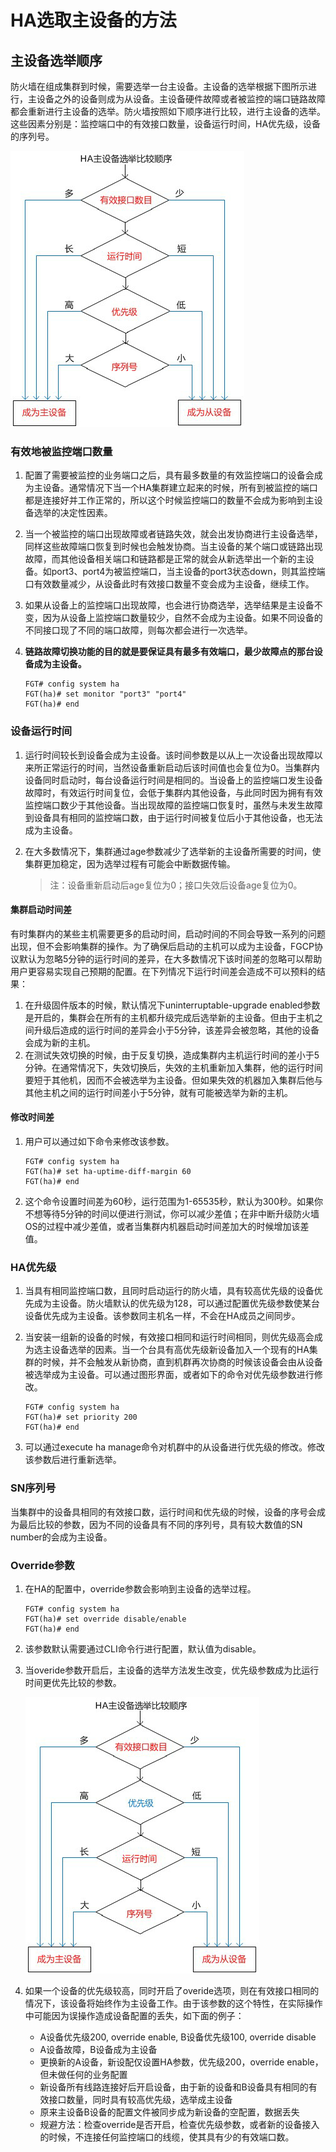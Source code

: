 # HA选取主设备的方法

## 主设备选举顺序

防火墙在组成集群到时候，需要选举一台主设备。主设备的选举根据下图所示进行，主设备之外的设备则成为从设备。主设备硬件故障或者被监控的端口链路故障都会重新进行主设备的选举。防火墙按照如下顺序进行比较，进行主设备的选举。这些因素分别是：监控端口中的有效接口数量，设备运行时间，HA优先级，设备的序列号。

<img src="../images/image-20230104163843711.png" alt="image-20230104163843711"  />

### 有效地被监控端口数量

1. 配置了需要被监控的业务端口之后，具有最多数量的有效监控端口的设备会成为主设备。通常情况下当一个HA集群建立起来的时候，所有到被监控的端口都是连接好并工作正常的，所以这个时候监控端口的数量不会成为影响到主设备选举的决定性因素。

2. 当一个被监控的端口出现故障或者链路失效，就会出发协商进行主设备选举，同样这些故障端口恢复到时候也会触发协商。当主设备的某个端口或链路出现故障，而其他设备相关端口和链路都是正常的就会从新选举出一个新的主设备。如port3、port4为被监控端口，当主设备的port3状态down，则其监控端口有效数量减少，从设备此时有效接口数量不变会成为主设备，继续工作。 

3. 如果从设备上的监控端口出现故障，也会进行协商选举，选举结果是主设备不变，因为从设备上监控端口数量较少，自然不会成为主设备。如果不同设备的不同接口现了不同的端口故障，则每次都会进行一次选举。

4. **链路故障切换功能的目的就是要保证具有最多有效端口，最少故障点的那台设备成为主设备。**

   ```
   FGT# config system ha
   FGT(ha)# set monitor "port3" "port4"
   FGT(ha)# end
   ```

### 设备运行时间

1. 运行时间较长到设备会成为主设备。该时间参数是以从上一次设备出现故障以来所正常运行的时间，当然设备重新启动后该时间值也会复位为0。当集群内设备同时启动时，每台设备运行时间是相同的。当设备上的监控端口发生设备故障时，有效运行时间复位，会低于集群内其他设备，与此同时因为拥有有效监控端口数少于其他设备。当出现故障的监控端口恢复时，虽然与未发生故障到设备具有相同的监控端口数，由于运行时间被复位后小于其他设备，也无法成为主设备。

2. 在大多数情况下，集群通过age参数减少了选举新的主设备所需要的时间，使集群更加稳定，因为选举过程有可能会中断数据传输。

   > 注：设备重新启动后age复位为0；接口失效后设备age复位为0。

#### 集群启动时间差

有时集群内的某些主机需要更多的启动时间，启动时间的不同会导致一系列的问题出现，但不会影响集群的操作。为了确保后启动的主机可以成为主设备，FGCP协议默认为忽略5分钟的运行时间的差异，在大多数情况下该时间差的忽略可以帮助用户更容易实现自己预期的配置。在下列情况下运行时间差会造成不可以预料的结果：

1. 在升级固件版本的时候，默认情况下uninterruptable-upgrade enabled参数是开启的，集群会在所有的主机都升级完成后选举新的主设备。但由于主机之间升级后造成的运行时间的差异会小于5分钟，该差异会被忽略，其他的设备会成为新的主机。
2. 在测试失效切换的时候，由于反复切换，造成集群内主机运行时间的差小于5分钟。在通常情况下，失效切换后，失效的主机重新加入集群，他的运行时间要短于其他机，因而不会被选举为主设备。但如果失效的机器加入集群后他与其他主机之间的运行时间差小于5分钟，就有可能被选举为新的主机。

#### 修改时间差

1. 用户可以通过如下命令来修改该参数。

   ```
   FGT# config system ha
   FGT(ha)# set ha-uptime-diff-margin 60
   FGT(ha)# end
   ```

2. 这个命令设置时间差为60秒，运行范围为1-65535秒，默认为300秒。如果你不想等待5分钟的时间以便进行测试，你可以减少差值；在非中断升级防火墙OS的过程中减少差值，或者当集群内机器启动时间差加大的时候增加该差值。

### HA优先级

1. 当具有相同监控端口数，且同时启动运行的防火墙，具有较高优先级的设备优先成为主设备。防火墙默认的优先级为128，可以通过配置优先级参数使某台设备优先成为主设备。该参数同主机名一样，不会在HA成员之间同步。

2. 当安装一组新的设备的时候，有效接口相同和运行时间相同，则优先级高会成为选主设备选举的因素。当一个台具有高优先级新设备加入一个现有的HA集群的时候，并不会触发从新协商，直到机群再次协商的时候该设备会由从设备被选举成为主设备。可以通过图形界面，或者如下的命令对优先级参数进行修改。

   ```
   FGT# config system ha
   FGT(ha)# set priority 200
   FGT(ha)# end
   ```

3. 可以通过execute ha manage命令对机群中的从设备进行优先级的修改。修改该参数后进行重新选举。

### SN序列号

当集群中的设备具相同的有效接口数，运行时间和优先级的时候，设备的序号会成为最后比较的参数，因为不同的设备具有不同的序列号，具有较大数值的SN number的会成为主设备。

### Override参数

1. 在HA的配置中，override参数会影响到主设备的选举过程。

   ```
   FGT# config system ha
   FGT(ha)# set override disable/enable
   FGT(ha)# end
   ```

2. 该参数默认需要通过CLI命令行进行配置，默认值为disable。

3. 当overide参数开启后，主设备的选举方法发生改变，优先级参数成为比运行时间更优先比较的参数。

   ![image-20230104164710192](../images/image-20230104164710192.png)

4. 如果一个设备的优先级较高，同时开启了overide选项，则在有效接口相同的情况下，该设备将始终作为主设备工作。由于该参数的这个特性，在实际操作中可能因为误操作造成设备配置的丢失，如下面的例子：

   - A设备优先级200, override enable, B设备优先级100, override disable
   - A设备故障，B设备成为主设备
   - 更换新的A设备，新设配仅设置HA参数，优先级200，override enable，但未做任何的业务配置
   - 新设备所有线路连接好后开启设备，由于新的设备和B设备具有相同的有效接口数量，同时具有较高优先级，选举成主设备
   - 原来主设备B设备的配置文件被同步成为新设备的空配置，数据丢失
   - 规避方法：检查override是否开启，检查优先级参数，或者新的设备接入的时候，不连接任何监控端口的线缆，使其具有少的有效端口数。


